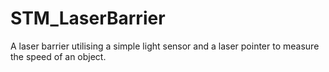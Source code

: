 # STM_LaserBarrier
A laser barrier utilising a simple light sensor and a laser pointer to measure the speed of an object.